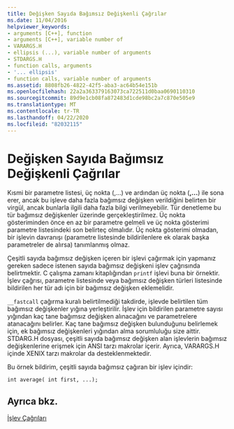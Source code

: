 ```yaml
---
title: Değişken Sayıda Bağımsız Değişkenli Çağrılar
ms.date: 11/04/2016
helpviewer_keywords:
- arguments [C++], function
- arguments [C++], variable number of
- VARARGS.H
- ellipsis (...), variable number of arguments
- STDARGS.H
- function calls, arguments
- '... ellipsis'
- function calls, variable number of arguments
ms.assetid: 8808fb26-4822-42f5-aba3-ac64b54e151b
ms.openlocfilehash: 22a2a363379163073ca722511d0baa0690110310
ms.sourcegitcommit: 89d9e1cb08fa872483d1cde98bc2a7c870e505e9
ms.translationtype: MT
ms.contentlocale: tr-TR
ms.lasthandoff: 04/22/2020
ms.locfileid: "82032115"
---
```

# <a name="calls-with-a-variable-number-of-arguments"></a>Değişken Sayıda Bağımsız Değişkenli Çağrılar

Kısmi bir parametre listesi, üç nokta (,...) ve ardından üç nokta (**,...**) ile sona erer, ancak bu işleve daha fazla bağımsız değişken verildiğini belirten bir virgül, ancak bunlarla ilgili daha fazla bilgi verilmeyebilir. Tür denetleme bu tür bağımsız değişkenler üzerinde gerçekleştirilmez. Üç nokta gösteriminden önce en az bir parametre gelmeli ve üç nokta gösterimi parametre listesindeki son belirteç olmalıdır. Üç nokta gösterimi olmadan, bir işlevin davranışı (parametre listesinde bildirilenlere ek olarak başka parametreler de alırsa) tanımlanmış olmaz.

Çeşitli sayıda bağımsız değişken içeren bir işlevi çağırmak için yapmanız gereken sadece istenen sayıda bağımsız değişkeni işlev çağrısında belirtmektir. C çalışma zamanı kitaplığından `printf` işlevi buna bir örnektir. İşlev çağrısı, parametre listesinde veya bağımsız değişken türleri listesinde bildirilen her tür adı için bir bağımsız değişken eklemelidir.

`__fastcall` çağırma kuralı belirtilmediği takdirde, işlevde belirtilen tüm bağımsız değişkenler yığına yerleştirilir. İşlev için bildirilen parametre sayısı yığından kaç tane bağımsız değişken alınacağını ve parametrelere atanacağını belirler. Kaç tane bağımsız değişken bulunduğunu belirlemek için, ek bağımsız değişkenleri yığından alma sorumluluğu size aittir. STDARG.H dosyası, çeşitli sayıda bağımsız değişken alan işlevlerin bağımsız değişkenlerine erişmek için ANSI tarzı makrolar içerir. Ayrıca, VARARGS.H içinde XENIX tarzı makrolar da desteklenmektedir.

Bu örnek bildirim, çeşitli sayıda bağımsız çağıran bir işlev içindir:

```
int average( int first, ...);
```

## <a name="see-also"></a>Ayrıca bkz.

[İşlev Çağrıları](../c-language/function-calls.md)
